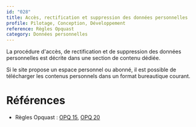 ```yaml
---
id: "028"
title: Accès, rectification et suppression des données personnelles
profile: Pilotage, Conception, Développement
reference: Règles Opquast
category: Données personnelles
---
```



La procédure d'accès, de rectification et de suppression des données personnelles est décrite dans une section de contenu dédiée.

Si le site propose un espace personnel ou abonné, il est possible de télécharger les contenus personnels dans un format bureautique courant.


# Références

* Règles Opquast : [OPQ 15](https://checklists.opquast.com/fr/assurance-qualite-web/la-procedure-dacces-et-de-rectification-des-donnees-personnelles-est-decrite), [OPQ 20](https://checklists.opquast.com/fr/assurance-qualite-web/si-le-site-propose-un-espace-personnel-ou-abonne-il-est-possible-de-telecharger-les-contenus-personnels)
